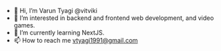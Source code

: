 - 👋 Hi, I’m Varun Tyagi @vitviki 
- 👀 I’m interested in backend and frontend web development, and video games.
- 🌱 I’m currently learning NextJS.
- 📫 How to reach me vtyagi1991@gmail.com

<!---
vitviki/vitviki is a ✨ special ✨ repository because its `README.md` (this file) appears on your GitHub profile.
You can click the Preview link to take a look at your changes.
--->
